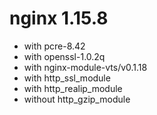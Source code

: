 # nginx 1.15.8

* with pcre-8.42
* with openssl-1.0.2q
* with nginx-module-vts/v0.1.18
* with http_ssl_module
* with http_realip_module 
* without http_gzip_module
